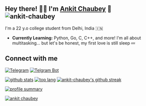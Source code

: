 ## Hey there! 👋🏻 I'm [Ankit Chaubey](https://t.me/chaubey_ankit) 🎉 <img src="https://visitor-badge.laobi.icu/badge?page_id=ankit-chaubey" alt="ankit-chaubey" />

I'm a 22 y.o college student from Delhi, India 🇮🇳

- **Currently Learning:** Python, Go, C, C++, and more! I'm all about multitasking... but let's be honest, my first love is still sleep 💤

## Connect with me
[![Telegram](https://img.shields.io/badge/Telegram-00008b.svg?style=for-the-badge&logo=telegram)](https://t.me/ankit_chaubey) [![Telgram Bot](https://img.shields.io/badge/Contact_Me_bot-00FFFF.svg?style=for-the-badge&logo=telegram)](https://t.me/ChaubeyBot)


[![github stats](https://github-readme-stats.vercel.app/api?username=iAnkitChaubey&show_icons=true&theme=cobalt&count_private=true)](https://github.com/iankitchaubey)
[![top lang](https://github-readme-stats.vercel.app/api/top-langs?username=iAnkitChaubey&show_icons=true&theme=tokyonight&layout=compact)](https://github.com/iankitchaubey)
[![ankit-chaubey's github streak](https://github-readme-streak-stats.herokuapp.com/?user=iAnkitChaubey&theme=cobalt)](https://github.com/iAnkitChaubey/github-readme-streak-stats)

[![profile summary](https://github-profile-summary-cards.vercel.app/api/cards/profile-details?username=iAnkitChaubey&theme=cobalt)](https://github.com/iAnkitChaubey)

<p align="left"> <a href="https://github.com/iAnkitChaubey"><img src="https://github-profile-trophy.vercel.app/?username=iAnkitChaubey&theme=juicyfresh&no-bg=true&no-frame=true&column=4&" alt="ankit chaubey" /></a> </p>
